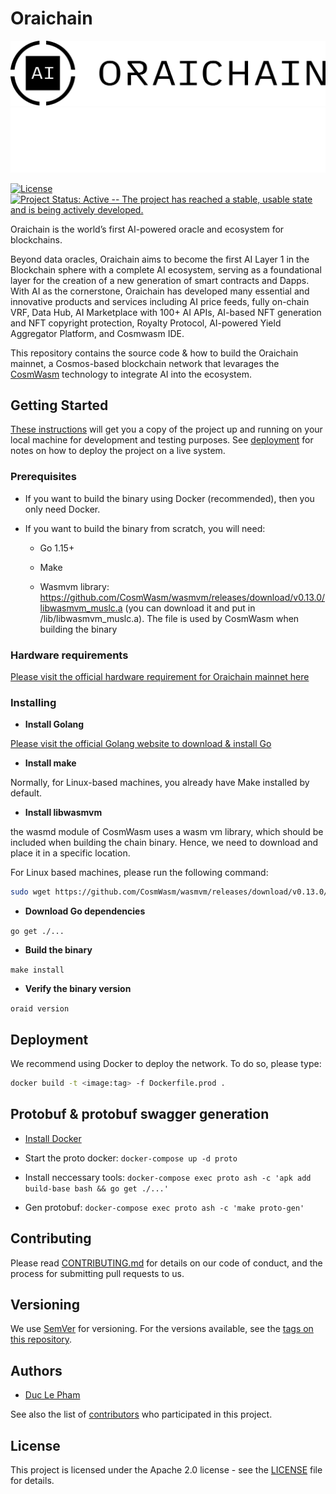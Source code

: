 # Oraichain

![Banner!](./doc/logo-full-h-light.png#gh-light-mode-only)
![Banner!](./doc/logo-full-h-dark.png#gh-dark-mode-only)

[![License](https://img.shields.io/badge/License-Apache%202.0-blue.svg)](https://opensource.org/licenses/Apache-2.0)
[![Project Status: Active -- The project has reached a stable, usable
state and is being actively
developed.](https://img.shields.io/badge/repo%20status-Active-green.svg)](https://www.repostatus.org/#active)


Oraichain is the world’s first AI-powered oracle and ecosystem for blockchains. 

Beyond data oracles, Oraichain aims to become the first AI Layer 1 in the Blockchain sphere with a complete AI ecosystem, serving as a foundational layer for the creation of a new generation of smart contracts and Dapps. With AI as the cornerstone, Oraichain has developed many essential and innovative products and services including AI price feeds, fully on-chain VRF, Data Hub, AI Marketplace with 100+ AI APIs, AI-based NFT generation and NFT copyright protection, Royalty Protocol, AI-powered Yield Aggregator Platform, and Cosmwasm IDE.

This repository contains the source code & how to build the Oraichain mainnet, a Cosmos-based blockchain network that levarages the [CosmWasm](https://github.com/CosmWasm/cosmwasm) technology to integrate AI into the ecosystem.

## Getting Started

[These instructions](https://docs.orai.io/developers/tutorials/getting-setup) will get you a copy of the project up and running on your local machine for development and testing purposes. See [deployment](#deployment) for notes on how to deploy the project on a live system.

### Prerequisites

* If you want to build the binary using Docker (recommended), then you only need Docker.

* If you want to build the binary from scratch, you will need:

    - Go 1.15+

    - Make

    - Wasmvm library: https://github.com/CosmWasm/wasmvm/releases/download/v0.13.0/libwasmvm_muslc.a (you can download it and put in /lib/libwasmvm_muslc.a). The file is used by CosmWasm when building the binary

### Hardware requirements

[Please visit the official hardware requirement for Oraichain mainnet here](https://docs.orai.io/developers/networks/mainnet#node-hardwarde-specification)

### Installing

* **Install Golang**

[Please visit the official Golang website to download & install Go](https://go.dev/doc/install)

* **Install make**

Normally, for Linux-based machines, you already have Make installed by default.

* **Install libwasmvm**

the wasmd module of CosmWasm uses a wasm vm library, which should be included when building the chain binary. Hence, we need to download and place it in a specific location.

For Linux based machines, please run the following command:

```bash
sudo wget https://github.com/CosmWasm/wasmvm/releases/download/v0.13.0/libwasmvm_muslc.a -O /lib/libwasmvm_muslc.a
```

* **Download Go dependencies**

`go get ./...`

* **Build the binary**

`make install`

* **Verify the binary version**

`oraid version`

## Deployment

We recommend using Docker to deploy the network. To do so, please type:

```bash
docker build -t <image:tag> -f Dockerfile.prod .
```

## Protobuf & protobuf swagger generation

* [Install Docker](https://docs.docker.com/engine/install)

* Start the proto docker: `docker-compose up -d proto`

* Install neccessary tools: `docker-compose exec proto ash -c 'apk add build-base bash && go get ./...'`

* Gen protobuf: `docker-compose exec proto ash -c 'make proto-gen'`

## Contributing

Please read [CONTRIBUTING.md](./CONTRIBUTING.md) for details on our code of conduct, and the process for submitting pull requests to us.

## Versioning

We use [SemVer](http://semver.org/) for versioning. For the versions available, see the [tags on this repository](https://github.com/oraichain/orai/tags). 

## Authors

* [Duc Le Pham](https://github.com/ducphamle2)

See also the list of [contributors](https://github.com/oraichain/orai/contributors) who participated in this project.

## License

This project is licensed under the Apache 2.0 license - see the [LICENSE](LICENSE) file for details.

<!-- ## Acknowledgments

* Hat tip to anyone whose code was used
* Inspiration
* etc -->

<!-- ## Run test
`make test-method PACKAGE=github.com/oraichain/orai/x/airequest/keeper METHOD=TestCalucateMol` -->

<!-- ## Create swagger documentation

```bash
# go to proto
docker-compose exec proto ash
make proto-swagger
# then create static file
go install github.com/rakyll/statik
statik -src doc/swagger-ui/ -dest doc -f
``` -->

